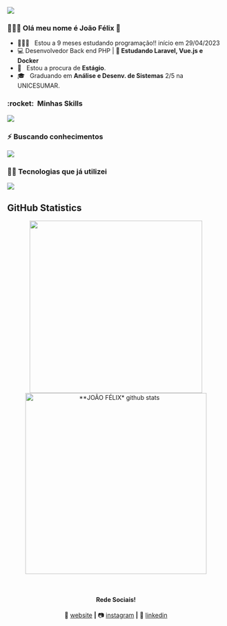 ![](https://komarev.com/ghpvc/?username=joaofelixss&color=006bed)

<h3> 👨🏽‍🦱 Olá meu nome é João Félix 👋 </h3>

- 🧑🏽‍💻 &nbsp; Estou a 9 meses estudando programação!! início em 29/04/2023
- 💻 Desenvolvedor Back end PHP | **🌱 Estudando Laravel, Vue.js e Docker**
- 💼 &nbsp; Estou a procura de **Estágio**.
- 🎓 &nbsp; Graduando em **Análise e Desenv. de Sistemas** 2/5 na UNICESUMAR.

<h3> :rocket: &nbsp;Minhas Skills </h3>

<p align="start">
  <a href="https://skillicons.dev">
    <img src="https://skillicons.dev/icons?i=laravel,php,vue,docker,mysql,bootstrap,git,html,css,figma,vscode" />
  </a>
</p>

<h3> ⚡&nbsp;Buscando conhecimentos</h3>

<p align="start">
  <a href="https://skillicons.dev">
    <img src="https://skillicons.dev/icons?i=laravel,vue,docker"/>
  </a>
</p>

<h3> 🧑‍💻&nbsp;Tecnologias que já utilizei</h3>

<p align="start">
  <a href="https://skillicons.dev">
    <img src="https://skillicons.dev/icons?i=js,react,vite,postgres,mongo,tailwind,alpinejs,aws,githubactions"/>
  </a>
</p>

## **GitHub Statistics**

<div align="center">
<a href="https://github.com/joaofelixss">
  <img align="center" src="https://github-readme-stats.vercel.app/api/top-langs/?username=joaofelixss&langs_count=7&theme=dark&hide_langs_below=1&layout=compact"  heigth="160em" width="400px"/>
</a>

<a href="https://github.com/joaofelixss">
 <img align="center" src="https://github-readme-stats.vercel.app/api?username=joaofelixss&show_icons=true&theme=dark&line_height=33&count_private=true" alt="**JOÃO FÉLIX* github stats" heigth="160em" width="420px"/>
</a>

[website]: https://joaofelixss.github.io/
[instagram]: https://www.instagram.com/joaofelix_xs/
[linkedin]: https://www.linkedin.com/in/joaofelixss/
<br>

#### Rede Sociais!

🏡 [website][website] **|** 
📷 [instagram][instagram] **|** 
👔 [linkedin][linkedin]
